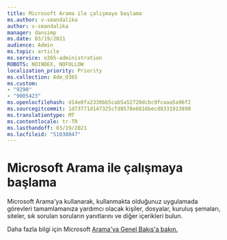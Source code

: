 ```yaml
---
title: Microsoft Arama ile çalışmaya başlama
ms.author: v-smandalika
author: v-smandalika
manager: dansimp
ms.date: 03/19/2021
audience: Admin
ms.topic: article
ms.service: o365-administration
ROBOTS: NOINDEX, NOFOLLOW
localization_priority: Priority
ms.collection: Adm_O365
ms.custom:
- "9290"
- "9005423"
ms.openlocfilehash: d14e0fa2330bb5cab5a52720dcbc9fcaaa5a96f2
ms.sourcegitcommit: 1d73771d147325cfd8578e6816becd8331913890
ms.translationtype: MT
ms.contentlocale: tr-TR
ms.lasthandoff: 03/19/2021
ms.locfileid: "51038047"
---
```

# <a name="get-started-with-microsoft-search"></a>Microsoft Arama ile çalışmaya başlama

Microsoft Arama'ya kullanarak, kullanmakta olduğunuz uygulamada görevleri tamamlamanıza yardımcı olacak kişiler, dosyalar, kuruluş şemaları, siteler, sık sorulan soruların yanıtlarını ve diğer içerikleri bulun.

Daha fazla bilgi için Microsoft [Arama'ya Genel Bakış'a bakın.](https://docs.microsoft.com/microsoftsearch/overview-microsoft-search)